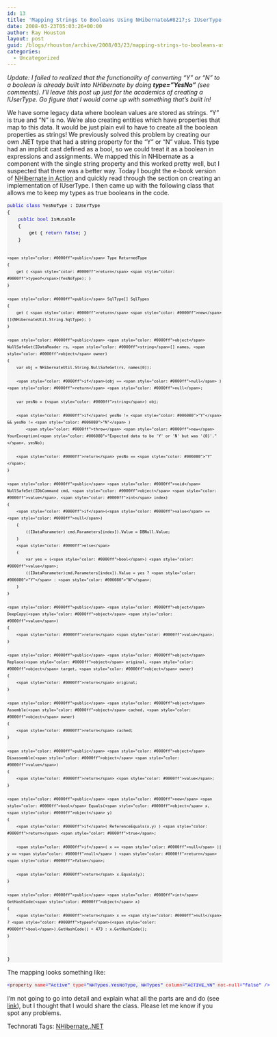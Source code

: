 ```yaml
---
id: 13
title: 'Mapping Strings to Booleans Using NHibernate&#8217;s IUserType'
date: 2008-03-23T05:03:26+00:00
author: Ray Houston
layout: post
guid: /blogs/rhouston/archive/2008/03/23/mapping-strings-to-booleans-using-nhibernate-s-iusertype.aspx
categories:
  - Uncategorized
---
```

_Update: I failed to realized that the functionality of converting &#8220;Y&#8221; or &#8220;N&#8221; to a boolean is already built into NHibernate by doing **type=&#8221;YesNo&#8221;** (see comments). I&#8217;ll leave this post up just for the academics of creating a IUserType. Go figure that I would come up with something that&#8217;s built in!_

We have some legacy data where boolean values are stored as strings. &#8220;Y&#8221; is true and &#8220;N&#8221; is no. We&#8217;re also creating entities which have properties that map to this data. It would be just plain evil to have to create all the boolean properties as strings! We previously solved this problem by creating our own .NET type that had a string property for the &#8220;Y&#8221; or &#8220;N&#8221; value. This type had an implicit cast defined as a bool, so we could treat it as a boolean in expressions and assignments. We mapped this in NHibernate as a component with the single string property and this worked pretty well, but I suspected that there was a better way. Today I bought the e-book version of [NHibernate in Action](http://www.manning.com/kuate/) and quickly read through the section on creating an implementation of IUserType. I then came up with the following class that allows me to keep my types as true booleans in the code.

<div>
  <pre style="padding-right: 0px;padding-left: 0px;font-size: 8pt;padding-bottom: 0px;margin: 0em;overflow: visible;width: 100%;color: black;border-top-style: none;line-height: 12pt;padding-top: 0px;font-family: consolas, 'Courier New', courier, monospace;border-right-style: none;border-left-style: none;background-color: #f4f4f4;border-bottom-style: none"><span style="color: #0000ff">public</span> <span style="color: #0000ff">class</span> YesNoType : IUserType
{
    <span style="color: #0000ff">public</span> <span style="color: #0000ff">bool</span> IsMutable
    {
        get { <span style="color: #0000ff">return</span> <span style="color: #0000ff">false</span>; }
    }

    <span style="color: #0000ff">public</span> Type ReturnedType
    {
        get { <span style="color: #0000ff">return</span> <span style="color: #0000ff">typeof</span>(YesNoType); }
    }

    <span style="color: #0000ff">public</span> SqlType[] SqlTypes
    {
        get { <span style="color: #0000ff">return</span> <span style="color: #0000ff">new</span>[]{NHibernateUtil.String.SqlType}; }
    }

    <span style="color: #0000ff">public</span> <span style="color: #0000ff">object</span> NullSafeGet(IDataReader rs, <span style="color: #0000ff">string</span>[] names, <span style="color: #0000ff">object</span> owner)
    {
        var obj = NHibernateUtil.String.NullSafeGet(rs, names[0]);

        <span style="color: #0000ff">if</span>(obj == <span style="color: #0000ff">null</span> ) <span style="color: #0000ff">return</span> <span style="color: #0000ff">null</span>;

        var yesNo = (<span style="color: #0000ff">string</span>) obj;

        <span style="color: #0000ff">if</span>( yesNo != <span style="color: #006080">"Y"</span> && yesNo != <span style="color: #006080">"N"</span> )
            <span style="color: #0000ff">throw</span> <span style="color: #0000ff">new</span> YourException(<span style="color: #006080">"Expected data to be 'Y' or 'N' but was '{0}'."</span>, yesNo);

        <span style="color: #0000ff">return</span> yesNo == <span style="color: #006080">"Y"</span>;
    }

    <span style="color: #0000ff">public</span> <span style="color: #0000ff">void</span> NullSafeSet(IDbCommand cmd, <span style="color: #0000ff">object</span> <span style="color: #0000ff">value</span>, <span style="color: #0000ff">int</span> index)
    {
        <span style="color: #0000ff">if</span>(<span style="color: #0000ff">value</span> == <span style="color: #0000ff">null</span>)
        {
            ((IDataParameter) cmd.Parameters[index]).Value = DBNull.Value;
        }
        <span style="color: #0000ff">else</span>
        {
            var yes = (<span style="color: #0000ff">bool</span>) <span style="color: #0000ff">value</span>;
            ((IDataParameter)cmd.Parameters[index]).Value = yes ? <span style="color: #006080">"Y"</span> : <span style="color: #006080">"N"</span>;
        }
    }

    <span style="color: #0000ff">public</span> <span style="color: #0000ff">object</span> DeepCopy(<span style="color: #0000ff">object</span> <span style="color: #0000ff">value</span>)
    {
        <span style="color: #0000ff">return</span> <span style="color: #0000ff">value</span>;
    }

    <span style="color: #0000ff">public</span> <span style="color: #0000ff">object</span> Replace(<span style="color: #0000ff">object</span> original, <span style="color: #0000ff">object</span> target, <span style="color: #0000ff">object</span> owner)
    {
        <span style="color: #0000ff">return</span> original;
    }

    <span style="color: #0000ff">public</span> <span style="color: #0000ff">object</span> Assemble(<span style="color: #0000ff">object</span> cached, <span style="color: #0000ff">object</span> owner)
    {
        <span style="color: #0000ff">return</span> cached;
    }

    <span style="color: #0000ff">public</span> <span style="color: #0000ff">object</span> Disassemble(<span style="color: #0000ff">object</span> <span style="color: #0000ff">value</span>)
    {
        <span style="color: #0000ff">return</span> <span style="color: #0000ff">value</span>;
    }

    <span style="color: #0000ff">public</span> <span style="color: #0000ff">new</span> <span style="color: #0000ff">bool</span> Equals(<span style="color: #0000ff">object</span> x, <span style="color: #0000ff">object</span> y)
    {
        <span style="color: #0000ff">if</span>( ReferenceEquals(x,y) ) <span style="color: #0000ff">return</span> <span style="color: #0000ff">true</span>;

        <span style="color: #0000ff">if</span>( x == <span style="color: #0000ff">null</span> || y == <span style="color: #0000ff">null</span> ) <span style="color: #0000ff">return</span> <span style="color: #0000ff">false</span>;

        <span style="color: #0000ff">return</span> x.Equals(y);
    }

    <span style="color: #0000ff">public</span> <span style="color: #0000ff">int</span> GetHashCode(<span style="color: #0000ff">object</span> x)
    {
        <span style="color: #0000ff">return</span> x == <span style="color: #0000ff">null</span> ? <span style="color: #0000ff">typeof</span>(<span style="color: #0000ff">bool</span>).GetHashCode() + 473 : x.GetHashCode();
    }
}
</pre>
</div>

The mapping looks something like:

<div>
  <pre style="padding-right: 0px;padding-left: 0px;font-size: 8pt;padding-bottom: 0px;margin: 0em;overflow: visible;width: 100%;color: black;border-top-style: none;line-height: 12pt;padding-top: 0px;font-family: consolas, 'Courier New', courier, monospace;border-right-style: none;border-left-style: none;background-color: #f4f4f4;border-bottom-style: none"><span style="color: #0000ff">&lt;</span><span style="color: #800000">property</span> <span style="color: #ff0000">name</span><span style="color: #0000ff">="Active"</span> <span style="color: #ff0000">type</span><span style="color: #0000ff">="NHTypes.YesNoType, NHTypes"</span> <span style="color: #ff0000">column</span><span style="color: #0000ff">="ACTIVE_YN"</span> <span style="color: #ff0000">not-null</span><span style="color: #0000ff">="false"</span> <span style="color: #0000ff">/&gt;</span></pre>
</div>

I&#8217;m not going to go into detail and explain what all the parts are and do (see [link](http://www.surcombe.com/nhibernate-1.2/api/html/AllMembers_T_NHibernate_UserTypes_IUserType.htm)), but I thought that I would share the class. Please let me know if you spot any problems.

<div class="wlWriterSmartContent" style="padding-right: 0px;padding-left: 0px;padding-bottom: 0px;margin: 0px;padding-top: 0px">
  Technorati Tags: <a href="http://technorati.com/tags/NHibernate" rel="tag">NHibernate</a>,<a href="http://technorati.com/tags/.NET" rel="tag">.NET</a>
</div>